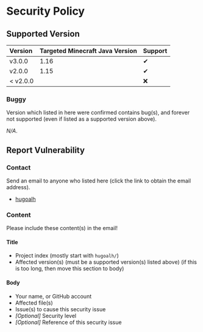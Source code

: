 # Security Policy

## Supported Version

| **Version** | **Targeted Minecraft Java Version** | **Support** |
|:----|:----|:----|
| v3.0.0 | 1.16 | ✔ |
| v2.0.0 | 1.15 | ✔ |
| < v2.0.0 |  | ❌ |

### Buggy

Version which listed in here were confirmed contains bug(s), and forever not supported (even if listed as a supported version above).

*N/A*.

## Report Vulnerability

### Contact

Send an email to anyone who listed here (click the link to obtain the email address).

- [hugoalh](https://github.com/hugoalh)

### Content

Please include these content(s) in the email!

#### Title

- Project index (mostly start with `hugoalh/`)
- Affected version(s) (must be a supported version(s) listed above) (if this is too long, then move this section to body)

#### Body

- Your name, or GitHub account
- Affected file(s)
- Issue(s) to cause this security issue
- *\[Optional\]* Security level
- *\[Optional\]* Reference of this security issue
